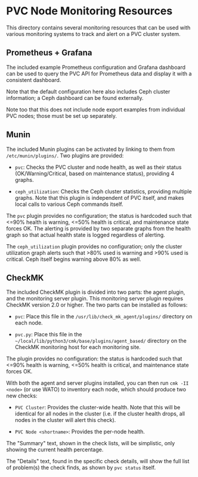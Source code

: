 # PVC Node Monitoring Resources

This directory contains several monitoring resources that can be used with various monitoring systems to track and alert on a PVC cluster system.

## Prometheus + Grafana

The included example Prometheus configuration and Grafana dashboard can be used to query the PVC API for Prometheus data and display it with a consistent dashboard.

Note that the default configuration here also includes Ceph cluster information; a Ceph dashboard can be found externally.

Note too that this does not include node export examples from individual PVC nodes; those must be set up separately.

## Munin

The included Munin plugins can be activated by linking to them from `/etc/munin/plugins/`. Two plugins are provided:

* `pvc`: Checks the PVC cluster and node health, as well as their status (OK/Warning/Critical, based on maintenance status), providing 4 graphs.

* `ceph_utilization`: Checks the Ceph cluster statistics, providing multiple graphs. Note that this plugin is independent of PVC itself, and makes local calls to various Ceph commands itself.

The `pvc` plugin provides no configuration; the status is hardcoded such that <=90% health is warning, <=50% health is critical, and maintenance state forces OK. The alerting is provided by two separate graphs from the health graph so that actual health state is logged regardless of alerting.

The `ceph_utilization` plugin provides no configuration; only the cluster utilization graph alerts such that >80% used is warning and >90% used is critical. Ceph itself begins warning above 80% as well.

## CheckMK

The included CheckMK plugin is divided into two parts: the agent plugin, and the monitoring server plugin. This monitoring server plugin requires CheckMK version 2.0 or higher. The two parts can be installed as follows:

* `pvc`: Place this file in the `/usr/lib/check_mk_agent/plugins/` directory on each node.

* `pvc.py`: Place this file in the `~/local/lib/python3/cmk/base/plugins/agent_based/` directory on the CheckMK monitoring host for each monitoring site.

The plugin provides no configuration: the status is hardcoded such that <=90% health is warning, <=50% health is critical, and maintenance state forces OK.

With both the agent and server plugins installed, you can then run `cmk -II <node>` (or use WATO) to inventory each node, which should produce two new checks:

* `PVC Cluster`: Provides the cluster-wide health. Note that this will be identical for all nodes in the cluster (i.e. if the cluster health drops, all nodes in the cluster will alert this check).

* `PVC Node <shortname>`: Provides the per-node health.

The "Summary" text, shown in the check lists, will be simplistic, only showing the current health percentage.

The "Details" text, found in the specific check details, will show the full list of problem(s) the check finds, as shown by `pvc status` itself.

